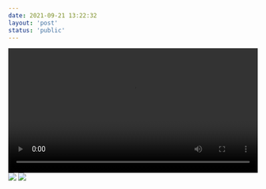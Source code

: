 ```yaml
---
date: 2021-09-21 13:22:32
layout: 'post'
status: 'public'
---
```

<video width="100%" controls="controls" border=0><source src="https://pan.balmy.life/%E8%A7%86%E9%A2%91/%5BMabors-Sub%5D%5BHELLO%20WORLD%5D%5BMovie%5D%5B1080P%5D%5BCHT%26JPN%5D.mp4"></video>
![](https://pan.balmy.life/%E7%B4%A0%E6%9D%90/Photos/walk-4666509.jpg)
![](https://pan.balmy.life/%E7%B4%A0%E6%9D%90/Photos/spring-5093894.jpg)